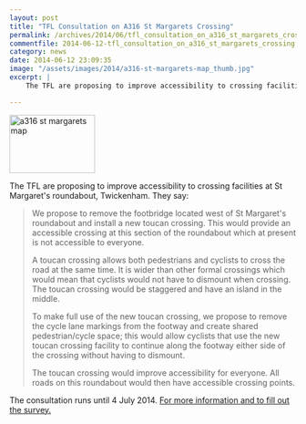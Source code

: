 ```yaml
---
layout: post
title: "TFL Consultation on A316 St Margarets Crossing"
permalink: /archives/2014/06/tfl_consultation_on_a316_st_margarets_crossing.html
commentfile: 2014-06-12-tfl_consultation_on_a316_st_margarets_crossing
category: news
date: 2014-06-12 23:09:35
image: "/assets/images/2014/a316-st-margarets-map_thumb.jpg"
excerpt: |
    The TFL are proposing to improve accessibility to crossing facilities at St Margaret's roundabout, Twickenham. 

---
```


<a href="/assets/images/2014/a316-st-margarets-map.jpg" title="See larger version of - a316 st margarets map"><img src="/assets/images/2014/a316-st-margarets-map_thumb.jpg" width="150" height="102" alt="a316 st margarets map" class="photo right" /></a>

The TFL are proposing to improve accessibility to crossing facilities at St Margaret's roundabout, Twickenham. They say:

> We propose to remove the footbridge located west of St Margaret's roundabout and install a new toucan crossing. This would provide an accessible crossing at this section of the roundabout which at present is not accessible to everyone.
> 
>  A toucan crossing allows both pedestrians and cyclists to cross the road at the same time. It is wider than other formal crossings which would mean that cyclists would not have to dismount when crossing. The toucan crossing would be staggered and have an island in the middle.
> 
> 
> 
>  To make full use of the new toucan crossing, we propose to remove the cycle lane markings from the footway and create shared pedestrian/cycle space; this would allow cyclists that use the new toucan crossing facility to continue along the footway either side of the crossing without having to dismount.
> 
>  The toucan crossing would improve accessibility for everyone. All roads on this roundabout would then have accessible crossing points.
> 
 The consultation runs until 4 July 2014. [For more information and to fill out the survey.](https://consultations.tfl.gov.uk/consultation-and-engagement/a316-st-margarets-crossing/consult_view)
